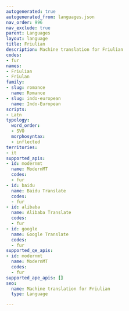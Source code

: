 ```yaml
---
autogenerated: true
autogenerated_from: languages.json
nav_order: 996
nav_exclude: true
parent: Languages
layout: language
title: Friulian
description: Machine translation for Friulian
codes:
- fur
names:
- Friulian
- Friulan
family:
- slug: romance
  name: Romance
- slug: indo-european
  name: Indo-European
scripts:
- Latn
typology:
  word_order:
  - SVO
  morphosyntax:
  - inflected
territories:
- it
supported_apis:
- id: modernmt
  name: ModernMT
  codes:
  - fur
- id: baidu
  name: Baidu Translate
  codes:
  - fur
- id: alibaba
  name: Alibaba Translate
  codes:
  - fur
- id: google
  name: Google Translate
  codes:
  - fur
supported_qe_apis:
- id: modernmt
  name: ModernMT
  codes:
  - fur
supported_ape_apis: []
seo:
  name: Machine translation for Friulian
  type: Language

---
```


